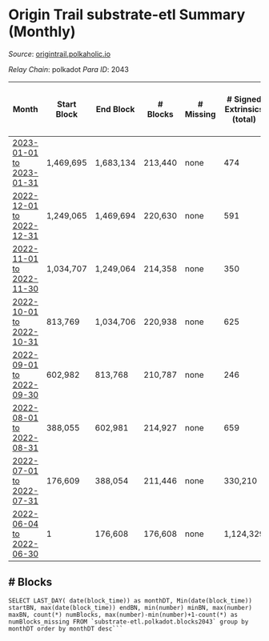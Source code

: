 # Origin Trail substrate-etl Summary (Monthly)

_Source_: [origintrail.polkaholic.io](https://origintrail.polkaholic.io)

*Relay Chain*: polkadot
*Para ID*: 2043



| Month | Start Block | End Block | # Blocks | # Missing | # Signed Extrinsics (total) | # Active Accounts (avg) | # Addresses with Balances (max) | Issues |
| ----- | ----------- | --------- | -------- | --------- | --------------------------- | ----------------------- | ------------------------------- | ------ |
| [2023-01-01 to 2023-01-31](/substrate-etl/polkadot/2043-origintrail/2023-01-31.md) | 1,469,695 | 1,683,134 | 213,440 | none | 474 | 8 | 3,606 | - | 
| [2022-12-01 to 2022-12-31](/substrate-etl/polkadot/2043-origintrail/2022-12-31.md) | 1,249,065 | 1,469,694 | 220,630 | none | 591 | 9 | 3,523 | - | 
| [2022-11-01 to 2022-11-30](/substrate-etl/polkadot/2043-origintrail/2022-11-30.md) | 1,034,707 | 1,249,064 | 214,358 | none | 350 | 7 | 3,222 | - | 
| [2022-10-01 to 2022-10-31](/substrate-etl/polkadot/2043-origintrail/2022-10-31.md) | 813,769 | 1,034,706 | 220,938 | none | 625 | 4 | 3,188 | - | 
| [2022-09-01 to 2022-09-30](/substrate-etl/polkadot/2043-origintrail/2022-09-30.md) | 602,982 | 813,768 | 210,787 | none | 246 | 4 | 2,986 | - | 
| [2022-08-01 to 2022-08-31](/substrate-etl/polkadot/2043-origintrail/2022-08-31.md) | 388,055 | 602,981 | 214,927 | none | 659 | 4 | 2,945 | - | 
| [2022-07-01 to 2022-07-31](/substrate-etl/polkadot/2043-origintrail/2022-07-31.md) | 176,609 | 388,054 | 211,446 | none | 330,210 | 5 | 2,833 | - | 
| [2022-06-04 to 2022-06-30](/substrate-etl/polkadot/2043-origintrail/2022-06-30.md) | 1 | 176,608 | 176,608 | none | 1,124,329 | 4 | 11 | - | 

## # Blocks
```
SELECT LAST_DAY( date(block_time)) as monthDT, Min(date(block_time)) startBN, max(date(block_time)) endBN, min(number) minBN, max(number) maxBN, count(*) numBlocks, max(number)-min(number)+1-count(*) as numBlocks_missing FROM `substrate-etl.polkadot.blocks2043` group by monthDT order by monthDT desc```

